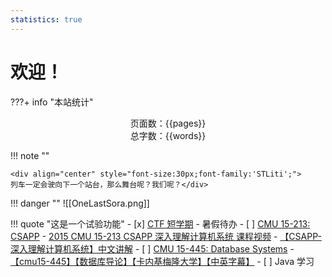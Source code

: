 ```yaml
---
statistics: true
---
```


# 欢迎！


???+ info "本站统计"
    <center>页面数：{{pages}} </center>
    <center>总字数：{{words}} </center>


!!! note ""
	<center></center>
	
	<div align="center" style="font-size:30px;font-family:'STLiti';">
    列车一定会驶向下一个站台，那么舞台呢？我们呢？</div>


!!! danger ""
	![[OneLastSora.png]]


!!! quote "这是一个试验功能"
	- [x]  [CTF 短学期](./课程笔记/网络攻防实践基础短学期/index.md)
	- 暑假待办
		- [ ]  [CMU 15-213: CSAPP](https://csdiy.wiki/%E8%AE%A1%E7%AE%97%E6%9C%BA%E7%B3%BB%E7%BB%9F%E5%9F%BA%E7%A1%80/CSAPP/)
			- [2015 CMU 15-213 CSAPP 深入理解计算机系统 课程视频](https://www.bilibili.com/video/BV1iW411d7hd/?vd_source=b856d3bdc44aa3fa77a923e6ba628c0f)
			- [【CSAPP-深入理解计算机系统】中文讲解](https://www.bilibili.com/video/BV1cD4y1D7uR/?vd_source=b856d3bdc44aa3fa77a923e6ba628c0f)
		- [ ]  [CMU 15-445: Database Systems](https://csdiy.wiki/%E6%95%B0%E6%8D%AE%E5%BA%93%E7%B3%BB%E7%BB%9F/15445/)
			- [【cmu15-445】【数据库导论】【卡内基梅隆大学】【中英字幕】](https://www.bilibili.com/video/BV1cM4y1n7HL/?vd_source=2b9f6fcc0b53b5f5e1607a9e3e8c83bd)
		- [ ]  Java 学习


